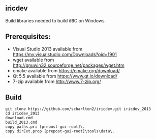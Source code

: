 ## iricdev

Build libraries needed to build iRIC on Windows

## Prerequisites:

* Visual Studio 2013 available from https://my.visualstudio.com/Downloads?pid=1901
* wget available from http://gnuwin32.sourceforge.net/packages/wget.htm
* cmake available from https://cmake.org/download/
* Qt 5.5 available from https://www.qt.io/download/
* 7-zip available from http://www.7-zip.org/

## Build

    git clone https://github.com/scharlton2/iricdev.git iricdev_2013
    cd iricdev_2013
    download.cmd
    build_2013.cmd
    copy paths.pri [prepost-gui-root]\.
    copy dirExt.prop [prepost-gui-root]\tools\data\.
